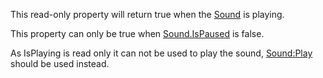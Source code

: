 This read-only property will return true when the [Sound](https://developer.roblox.com/en-us/api-reference/class/Sound) is playing.

This property can only be true when [Sound.IsPaused](https://developer.roblox.com/en-us/api-reference/property/Sound/IsPaused) is false.

As IsPlaying is read only it can not be used to play the sound, [Sound:Play](https://developer.roblox.com/en-us/api-reference/function/Sound/Play) should be used instead.